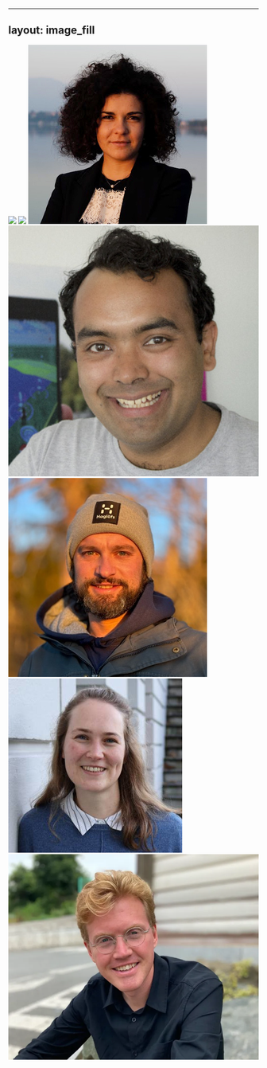 # 
---
layout: image_fill
---

![](../mogren.png)
![](../pirinen.jpg)
![](../larosa.jpg)
![](../kariryaa.jpg)
![](../puliti.jpg)
![](../hellan.jpg)
![](../martinsson.webp)

